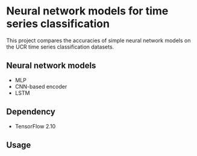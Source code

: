 # Neural network models for time series classification
This project compares the accuracies of simple neural network models on the UCR time series classification datasets.

## Neural network models
- MLP
- CNN-based encoder
- LSTM

## Dependency
- TensorFlow 2.10

## Usage
